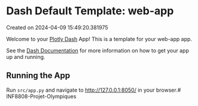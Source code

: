 # Dash Default Template: web-app

Created on 2024-04-09 15:49:20.381975

Welcome to your [Plotly Dash](https://plotly.com/dash/) App! This is a template for your web-app app.

See the [Dash Documentation](https://dash.plotly.com/introduction) for more information on how to get your app up and running.

## Running the App

Run `src/app.py` and navigate to http://127.0.0.1:8050/ in your browser.#   I N F 8 8 0 8 - P r o j e t - O l y m p i q u e s  
 